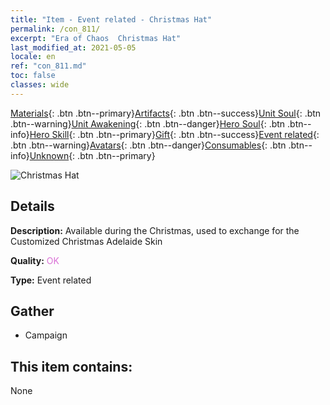 ```yaml
---
title: "Item - Event related - Christmas Hat"
permalink: /con_811/
excerpt: "Era of Chaos  Christmas Hat"
last_modified_at: 2021-05-05
locale: en
ref: "con_811.md"
toc: false
classes: wide
---
```

 [Materials](/Items/){: .btn .btn--primary}[Artifacts](/Items/Artifacts/){: .btn .btn--success}[Unit Soul](/Items/UnitSoul/){: .btn .btn--warning}[Unit Awakening](/Items/UnitAwakening/){: .btn .btn--danger}[Hero Soul](/Items/HeroSoul/){: .btn .btn--info}[Hero Skill](/Items/HeroSkill/){: .btn .btn--primary}[Gift](/Items/Gift/){: .btn .btn--success}[Event related](/Items/Events/){: .btn .btn--warning}[Avatars](/Items/Avatars/){: .btn .btn--danger}[Consumables](/Items/Consumables/){: .btn .btn--info}[Unknown](/Items/Unknown/){: .btn .btn--primary}

 ![Christmas Hat](/images/t/i_3069.png)

## Details
 **Description:** Available during the Christmas, used to exchange for the Customized Christmas Adelaide Skin

 **Quality:** <span style="color: #DA70D6">OK</span>

 **Type:** Event related

## Gather

*    Campaign 

## This item contains:

  None

